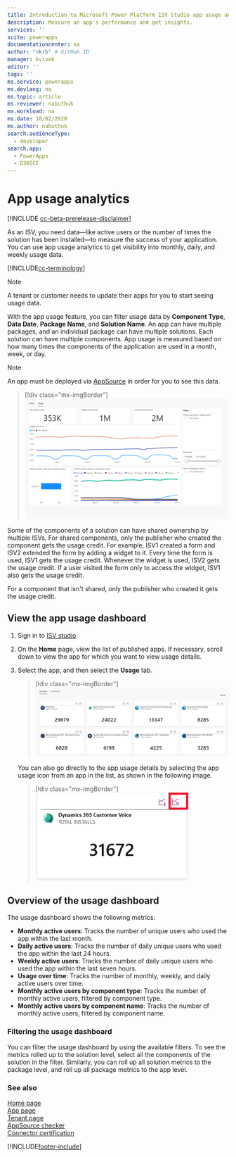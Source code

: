 ```yaml
---
title: Introduction to Microsoft Power Platform ISV Studio app usage analytics| Microsoft Docs
description: Measure an app's performance and get insights.
services: ''
suite: powerapps
documentationcenter: na
author: "nkrb" # GitHub ID
manager: kvivek
editor: ''
tags: ''
ms.service: powerapps
ms.devlang: na
ms.topic: article
ms.reviewer: nabuthuk
ms.workload: na
ms.date: 10/02/2020
ms.author: nabuthuk
search.audienceType: 
  - developer
search.app: 
  - PowerApps
  - D365CE
---
```


# App usage analytics


[!INCLUDE [cc-beta-prerelease-disclaimer](../../includes/cc-beta-prerelease-disclaimer.md)]

As an ISV, you need data&mdash;like active users or the number of times the solution has been installed&mdash;to measure the success of your application. You can use app usage analytics to get visibility into monthly, daily, and weekly usage data. 

[!INCLUDE[cc-terminology](includes/cc-terminology.md)]

> [!NOTE]
> A tenant or customer needs to update their apps for you to start seeing usage data.

With the app usage feature, you can filter usage data by **Component Type**, **Data Date**, **Package Name**, and **Solution Name**. An app can have multiple packages, and an individual package can have multiple solutions. Each solution can have multiple components. App usage is measured based on how many times the components of the application are used in a month, week, or day. 

> [!NOTE]
> An app must be deployed via [AppSource](https://appsource.microsoft.com) in order for you to see this data.

> [!div class="mx-imgBorder"]
> ![Usage dashboard.](media/isv-app-usage-analytics-report.png "Usage dashboard")

Some of the components of a solution can have shared ownership by multiple ISVs. For shared components, only the publisher who created the component gets the usage credit. For example, ISV1 created a form and ISV2 extended the form by adding a widget to it. Every time the form is used, ISV1 gets the usage credit. Whenever the widget is used, ISV2 gets the usage credit. If a user visited the form only to access the widget, ISV1 also gets the usage credit.

For a component that isn't shared, only the publisher who created it gets the usage credit.

## View the app usage dashboard
1. Sign in to [ISV studio](https://aka.ms/ISVStudio/).
1. On the **Home** page, view the list of published apps. If necessary, scroll down to view the app for which you want to view usage details.
1. Select the app, and then select the **Usage** tab.

   > [!div class="mx-imgBorder"]
   > ![List of top apps.](media/isv-top-apps.png "List of top apps")

   You can also go directly to the app usage details by selecting the app usage icon from an app in the list, as shown in the following image.

   > [!div class="mx-imgBorder"]
   > ![Usage icon.](media/isv-select-app-to-see-details.png "Usage icon")

## Overview of the usage dashboard

The usage dashboard shows the following metrics:

- **Monthly active users**: Tracks the number of unique users who used the app within the last month.
- **Daily active users**: Tracks the number of daily unique users who used the app within the last 24 hours.
- **Weekly active users**: Tracks the number of daily unique users who used the app within the last seven hours.
- **Usage over time**: Tracks the number of monthly, weekly, and daily active users over time.
- **Monthly active users by component type**: Tracks the number of monthly active users, filtered by component type.
- **Monthly active users by component name**: Tracks the number of monthly active users, filtered by component name.

### Filtering the usage dashboard

You can filter the usage dashboard by using the available filters. To see the metrics rolled up to the solution level, select all the components of the solution in the filter. Similarly, you can roll up all solution metrics to the package level, and roll up all package metrics to the app level.

### See also

[Home page](isv-app-management-homepage.md)  
[App page](isv-app-management-apppage.md)<br/> 
[Tenant page](isv-app-management-tenantpage.md)<br/>
[AppSource checker](isv-app-management-appsource-checker.md)<br/>
[Connector certification](isv-app-management-certification.md)


[!INCLUDE[footer-include](../../includes/footer-banner.md)]